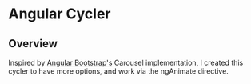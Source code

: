 # Angular Cycler

## Overview

Inspired by [Angular Bootstrap's](http://angular-ui.github.io/bootstrap/) Carousel implementation, I created this cycler to have more options, and work via the ngAnimate directive.